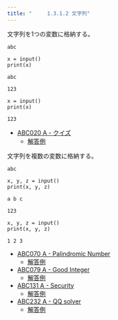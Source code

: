 ```yaml
---
title: "　　　1.3.1.2 文字列"
---
```


文字列を1つの変数に格納する。

```text:入力
abc
```

```python:サンプルコード
x = input()
print(x)
```

```text:実行結果
abc
```

```text:入力
123
```

```python:サンプルコード
x = input()
print(x)
```

```text:実行結果
123
```

- [ABC020 A - クイズ](https://atcoder.jp/contests/abc020/tasks/abc020_a)
    - [解答例](https://atcoder.jp/contests/abc020/submissions/14933515)

文字列を複数の変数に格納する。

```text:入力
abc
```

```python:サンプルコード
x, y, z = input()
print(x, y, z)
```

```text:実行結果
a b c
```

```text:入力
123
```

```python:サンプルコード
x, y, z = input()
print(x, y, z)
```

```text:実行結果
1 2 3
```

- [ABC070 A - Palindromic Number](https://atcoder.jp/contests/abc070/tasks/abc070_a)
    - [解答例](https://atcoder.jp/contests/abc070/submissions/15565609)
- [ABC079 A - Good Integer](https://atcoder.jp/contests/abc079/tasks/abc079_a)
    - [解答例](https://atcoder.jp/contests/abc079/submissions/15406817)
- [ABC131 A - Security](https://atcoder.jp/contests/abc131/tasks/abc131_a)
    - [解答例](https://atcoder.jp/contests/abc131/submissions/15406921)
- [ABC232 A - QQ solver](https://atcoder.jp/contests/abc232/tasks/abc232_a)
    - [解答例](https://atcoder.jp/contests/abc232/submissions/28352962)
